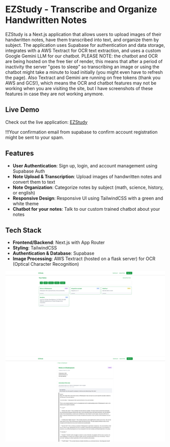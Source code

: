 # EZStudy - Transcribe and Organize Handwritten Notes 

EZStudy is a Next.js application that allows users to upload images of their handwritten notes, have them transcribed into text, and organize them by subject. The application uses Supabase for authentication and data storage, integrates with a AWS Textract for OCR text extraction, and uses a custom Google Gemini LLM for our chatbot. PLEASE NOTE: the chatbot and OCR are being hosted on the free tier of render, this means that after a period of inactivity the server "goes to sleep" so transcribing an image or using the chatbot might take a minute to load initially (you might even have to refresh the page). Also Textract and Gemini are running on free tokens (thank you AWS and GCS!), which means the OCR and chatbot features may not be working when you are visiting the site, but I have screenshots of these features in case they are not working anymore.


## Live Demo

Check out the live application: [EZStudy](https://idontwantto.study/auth/login)

!!!Your confirmation email from supabase to confirm account registration might be sent to your spam.

## Features

- **User Authentication**: Sign up, login, and account management using Supabase Auth
- **Note Upload & Transcription**: Upload images of handwritten notes and convert them to text
- **Note Organization**: Categorize notes by subject (math, science, history, or english)
- **Responsive Design**: Responsive UI using TailwindCSS with a green and white theme
- **Chatbot for your notes**: Talk to our custom trained chatbot about your notes

## Tech Stack

- **Frontend/Backend**: Next.js with App Router
- **Styling**: TailwindCSS
- **Authentication & Database**: Supabase
- **Image Processing**: AWS Textract (hosted on a flask server) for OCR (Optical Character Recognition)

![Study App UI](./public/images/studyappUI.png)
![Chat Bot UI](./public/images/chatbotUI.png)

